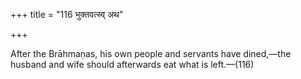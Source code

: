 +++
title = "116 भुक्तवत्स्व् अथ"

+++

After the Brāhmaṇas, his own people and servants have dined,—the husband and wife should afterwards eat what is left.—(116)